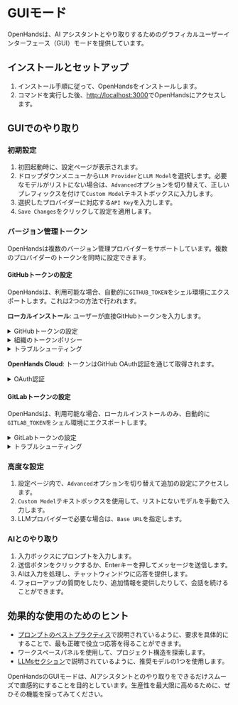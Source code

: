 # GUIモード

OpenHandsは、AI アシスタントとやり取りするためのグラフィカルユーザーインターフェース（GUI）モードを提供しています。

## インストールとセットアップ

1. インストール手順に従って、OpenHandsをインストールします。
2. コマンドを実行した後、[http://localhost:3000](http://localhost:3000)でOpenHandsにアクセスします。

## GUIでのやり取り

### 初期設定

1. 初回起動時に、設定ページが表示されます。
2. ドロップダウンメニューから`LLM Provider`と`LLM Model`を選択します。必要なモデルがリストにない場合は、`Advanced`オプションを切り替えて、正しいプレフィックスを付けて`Custom Model`テキストボックスに入力します。
3. 選択したプロバイダーに対応する`API Key`を入力します。
4. `Save Changes`をクリックして設定を適用します。

### バージョン管理トークン

OpenHandsは複数のバージョン管理プロバイダーをサポートしています。複数のプロバイダーのトークンを同時に設定できます。

#### GitHubトークンの設定

OpenHandsは、利用可能な場合、自動的に`GITHUB_TOKEN`をシェル環境にエクスポートします。これは2つの方法で行われます。

**ローカルインストール**: ユーザーが直接GitHubトークンを入力します。
<details>
  <summary>GitHubトークンの設定</summary>

  1. **Personal Access Token（PAT）の生成**:
   - GitHubで、Settings > Developer Settings > Personal Access Tokens > Tokens (classic)に移動します。
   - **New token (classic)**
     - 必要なスコープ:
     - `repo`（プライベートリポジトリの完全な制御）
   - **Fine-Grained Tokens**
     - All Repositories（特定のリポジトリを選択できますが、これはリポジトリ検索の結果に影響します）
     - Minimal Permissions（検索用に**Meta Data = Read-only**を選択し、ブランチ作成用に**Pull Requests = Read and Write**、**Content = Read and Write**を選択します）
  2. **OpenHandsにトークンを入力**:
   - 設定ボタン（歯車アイコン）をクリックします。
   - `Git Provider Settings`セクションに移動します。
   - `GitHub Token`フィールドにトークンを貼り付けます。
   - `Save Changes`をクリックして変更を適用します。
</details>

<details>
  <summary>組織のトークンポリシー</summary>

  組織のリポジトリを使用する場合は、追加の設定が必要になる場合があります。

  1. **組織の要件を確認**:
   - 組織の管理者は、特定のトークンポリシーを適用することがあります。
   - 一部の組織では、SSOを有効にしてトークンを作成する必要があります。
   - 組織の[トークンポリシー設定](https://docs.github.com/en/organizations/managing-programmatic-access-to-your-organization/setting-a-personal-access-token-policy-for-your-organization)を確認してください。
  2. **組織へのアクセスを確認**:
   - GitHubのトークン設定に移動します。
   - `Organization access`の下で組織を探します。
   - 必要に応じて、組織の横にある`Enable SSO`をクリックします。
   - SSOの認証プロセスを完了します。
</details>

<details>
  <summary>トラブルシューティング</summary>

  一般的な問題と解決策:

  - **トークンが認識されない**:
     - トークンが設定に正しく保存されていることを確認します。
     - トークンの有効期限が切れていないことを確認します。
     - トークンに必要なスコープがあることを確認します。
     - トークンを再生成してみてください。

  - **組織へのアクセスが拒否された**:
     - SSOが必要だが有効になっていないかどうかを確認します。
     - 組織のメンバーシップを確認します。
     - トークンポリシーがアクセスをブロックしている場合は、組織の管理者に連絡してください。

  - **トークンが機能することを確認**:
     - トークンが有効な場合、アプリにグリーンのチェックマークが表示されます。
     - リポジトリにアクセスして、権限を確認してみてください。
     - ブラウザのコンソールでエラーメッセージを確認してください。
</details>

**OpenHands Cloud**: トークンはGitHub OAuth認証を通じて取得されます。

<details>
  <summary>OAuth認証</summary>

  OpenHands Cloudを使用する場合、GitHub OAuthフローは以下の権限を要求します:
   - リポジトリアクセス（読み取り/書き込み）
   - ワークフロー管理
   - 組織の読み取りアクセス

  OpenHandsを認証するには:
   - プロンプトが表示されたら、`Sign in with GitHub`をクリックします。
   - 要求された権限を確認します。
   - OpenHandsがGitHubアカウントにアクセスすることを承認します。
   - 組織を使用している場合は、プロンプトが表示されたら組織へのアクセスを承認します。
</details>

#### GitLabトークンの設定

OpenHandsは、利用可能な場合、ローカルインストールのみ、自動的に`GITLAB_TOKEN`をシェル環境にエクスポートします。

<details>
  <summary>GitLabトークンの設定</summary>

  1. **Personal Access Token（PAT）の生成**:
   - GitLabで、User Settings > Access Tokensに移動します。
   - 以下のスコープを持つ新しいトークンを作成します:
     - `api`（APIアクセス）
     - `read_user`（ユーザー情報の読み取り）
     - `read_repository`（リポジトリ読み取り）
     - `write_repository`（リポジトリ書き込み）
   - 有効期限を設定するか、無期限トークンの場合は空白のままにします。
  2. **OpenHandsにトークンを入力**:
   - 設定ボタン（歯車アイコン）をクリックします。
   - `Git Provider Settings`セクションに移動します。
   - `GitLab Token`フィールドにトークンを貼り付けます。
   - セルフホスト型GitLabを使用している場合は、GitLabインスタンスのURLを入力します。
   - `Save Changes`をクリックして変更を適用します。
</details>

<details>
  <summary>トラブルシューティング</summary>

  一般的な問題と解決策:

  - **トークンが認識されない**:
     - トークンが設定に正しく保存されていることを確認します。
     - トークンの有効期限が切れていないことを確認します。
     - トークンに必要なスコープがあることを確認します。
     - セルフホスト型インスタンスの場合は、正しいインスタンスURLを確認します。

  - **アクセスが拒否された**:
     - プロジェクトのアクセス権限を確認します。
     - トークンに必要なスコープがあるかどうかを確認します。
     - グループ/組織のリポジトリの場合は、適切なアクセス権があることを確認します。
</details>

### 高度な設定

1. 設定ページ内で、`Advanced`オプションを切り替えて追加の設定にアクセスします。
2. `Custom Model`テキストボックスを使用して、リストにないモデルを手動で入力します。
3. LLMプロバイダーで必要な場合は、`Base URL`を指定します。

### AIとのやり取り

1. 入力ボックスにプロンプトを入力します。
2. 送信ボタンをクリックするか、Enterキーを押してメッセージを送信します。
3. AIは入力を処理し、チャットウィンドウに応答を提供します。
4. フォローアップの質問をしたり、追加情報を提供したりして、会話を続けることができます。

## 効果的な使用のためのヒント

- [プロンプトのベストプラクティス](../prompting/prompting-best-practices)で説明されているように、要求を具体的にすることで、最も正確で役立つ応答を得ることができます。
- ワークスペースパネルを使用して、プロジェクト構造を探索します。
- [LLMsセクション](usage/llms/llms.md)で説明されているように、推奨モデルの1つを使用します。

OpenHandsのGUIモードは、AIアシスタントとのやり取りをできるだけスムーズで直感的にすることを目的としています。生産性を最大限に高めるために、ぜひその機能を探ってみてください。
